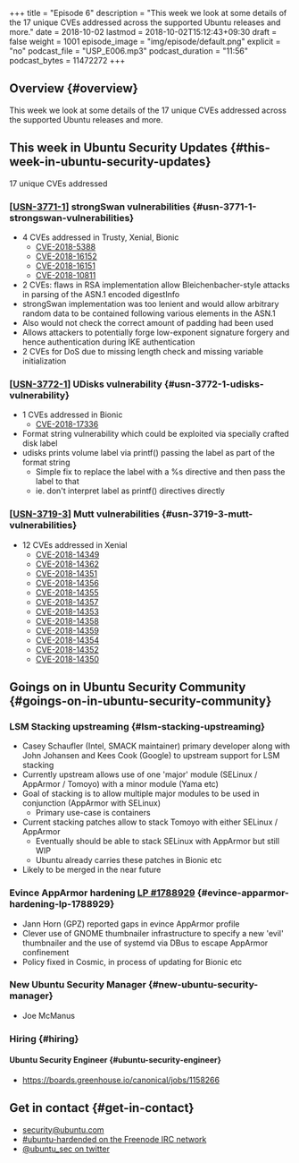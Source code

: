 +++
title = "Episode 6"
description = "This week we look at some details of the 17 unique CVEs addressed across the supported Ubuntu releases and more."
date = 2018-10-02
lastmod = 2018-10-02T15:12:43+09:30
draft = false
weight = 1001
episode_image = "img/episode/default.png"
explicit = "no"
podcast_file = "USP_E006.mp3"
podcast_duration = "11:56"
podcast_bytes = 11472272
+++

## Overview {#overview}

This week we look at some details of the 17 unique CVEs addressed across the supported Ubuntu releases and more.


## This week in Ubuntu Security Updates {#this-week-in-ubuntu-security-updates}

17 unique CVEs addressed


### [[USN-3771-1](https://usn.ubuntu.com/3771-1/)] strongSwan vulnerabilities {#usn-3771-1-strongswan-vulnerabilities}

-   4 CVEs addressed in Trusty, Xenial, Bionic
    -   [CVE-2018-5388](https://people.canonical.com/~ubuntu-security/cve/CVE-2018-5388)
    -   [CVE-2018-16152](https://people.canonical.com/~ubuntu-security/cve/CVE-2018-16152)
    -   [CVE-2018-16151](https://people.canonical.com/~ubuntu-security/cve/CVE-2018-16151)
    -   [CVE-2018-10811](https://people.canonical.com/~ubuntu-security/cve/CVE-2018-10811)
-   2 CVEs: flaws in RSA implementation allow Bleichenbacher-style attacks in parsing of the ASN.1 encoded digestInfo
-   strongSwan implementation was too lenient and would allow arbitrary random data to be contained following various elements in the ASN.1
-   Also would not check the correct amount of padding had been used
-   Allows attackers to potentially forge low-exponent signature forgery and hence authentication during IKE authentication
-   2 CVEs for DoS due to missing length check and missing variable initialization


### [[USN-3772-1](https://usn.ubuntu.com/3772-1/)] UDisks vulnerability {#usn-3772-1-udisks-vulnerability}

-   1 CVEs addressed in Bionic
    -   [CVE-2018-17336](https://people.canonical.com/~ubuntu-security/cve/CVE-2018-17336)
-   Format string vulnerability which could be exploited via specially crafted disk label
-   udisks prints volume label via printf() passing the label as part of the format string
    -   Simple fix to replace the label with a %s directive and then pass the label to that
    -   ie. don't interpret label as printf() directives directly


### [[USN-3719-3](https://usn.ubuntu.com/3719-3/)] Mutt vulnerabilities {#usn-3719-3-mutt-vulnerabilities}

-   12 CVEs addressed in Xenial
    -   [CVE-2018-14349](https://people.canonical.com/~ubuntu-security/cve/CVE-2018-14349)
    -   [CVE-2018-14362](https://people.canonical.com/~ubuntu-security/cve/CVE-2018-14362)
    -   [CVE-2018-14351](https://people.canonical.com/~ubuntu-security/cve/CVE-2018-14351)
    -   [CVE-2018-14356](https://people.canonical.com/~ubuntu-security/cve/CVE-2018-14356)
    -   [CVE-2018-14355](https://people.canonical.com/~ubuntu-security/cve/CVE-2018-14355)
    -   [CVE-2018-14357](https://people.canonical.com/~ubuntu-security/cve/CVE-2018-14357)
    -   [CVE-2018-14353](https://people.canonical.com/~ubuntu-security/cve/CVE-2018-14353)
    -   [CVE-2018-14358](https://people.canonical.com/~ubuntu-security/cve/CVE-2018-14358)
    -   [CVE-2018-14359](https://people.canonical.com/~ubuntu-security/cve/CVE-2018-14359)
    -   [CVE-2018-14354](https://people.canonical.com/~ubuntu-security/cve/CVE-2018-14354)
    -   [CVE-2018-14352](https://people.canonical.com/~ubuntu-security/cve/CVE-2018-14352)
    -   [CVE-2018-14350](https://people.canonical.com/~ubuntu-security/cve/CVE-2018-14350)


## Goings on in Ubuntu Security Community {#goings-on-in-ubuntu-security-community}


### LSM Stacking upstreaming {#lsm-stacking-upstreaming}

-   Casey Schaufler (Intel, SMACK maintainer) primary developer along with John Johansen and Kees Cook (Google) to upstream support for LSM stacking
-   Currently upstream allows use of one 'major' module (SELinux / AppArmor / Tomoyo) with a minor module (Yama etc)
-   Goal of stacking is to allow multiple major modules to be used in conjunction (AppArmor with SELinux)
    -   Primary use-case is containers
-   Current stacking patches allow to stack Tomoyo with either SELinux / AppArmor
    -   Eventually should be able to stack SELinux with AppArmor but still WIP
    -   Ubuntu already carries these patches in Bionic etc
-   Likely to be merged in the near future


### Evince AppArmor hardening [LP #1788929](https://bugs.launchpad.net/ubuntu/+source/evince/+bug/1788929) {#evince-apparmor-hardening-lp-1788929}

-   Jann Horn (GPZ) reported gaps in evince AppArmor profile
-   Clever use of GNOME thumbnailer infrastructure to specify a new 'evil' thumbnailer and the use of systemd via DBus to escape AppArmor confinement
-   Policy fixed in Cosmic, in process of updating for Bionic etc


### New Ubuntu Security Manager {#new-ubuntu-security-manager}

-   Joe McManus


### Hiring {#hiring}


#### Ubuntu Security Engineer {#ubuntu-security-engineer}

-   <https://boards.greenhouse.io/canonical/jobs/1158266>


## Get in contact {#get-in-contact}

-   [security@ubuntu.com](mailto:security@ubuntu.com)
-   [#ubuntu-hardended on the Freenode IRC network](http://webchat.freenode.net?channels=%2523ubuntu-hardened&uio=d4)
-   [@ubuntu\_sec on twitter](https://twitter.com/ubuntu%5Fsec)